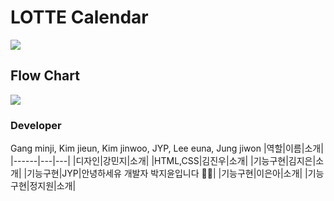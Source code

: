 # LOTTE Calendar

<img src="https://user-images.githubusercontent.com/63117632/95637964-24b03300-0ace-11eb-83c5-6e9a8311aff4.png">

## Flow Chart

<img src="https://user-images.githubusercontent.com/63117632/95637803-9fc51980-0acd-11eb-936a-1bd932d51ba9.png">

### Developer

Gang minji, Kim jieun, Kim jinwoo, JYP, Lee euna, Jung jiwon
|역할|이름|소개|
|------|---|---|
|디자인|강민지|소개|
|HTML,CSS|김진우|소개|
|기능구현|김지은|소개|
|기능구현|JYP|안녕하세유 개발자 박지윤입니다 👻👻|
|기능구현|이은아|소개|
|기능구현|정지원|소개|
